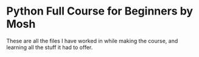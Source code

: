 # Python Full Course for Beginners by Mosh
These are all the files I have worked in while making the course, and learning all the stuff it had to offer.
